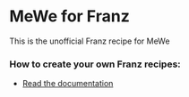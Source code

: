 # MeWe for Franz

This is the unofficial Franz recipe for MeWe

### How to create your own Franz recipes:

- [Read the documentation](https://github.com/meetfranz/plugins)
